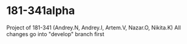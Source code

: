 # 181-341alpha
Project of 181-341 (Andrey.N, Andrey.I, Artem.V, Nazar.O, Nikita.K)
All changes go into "develop" branch first
